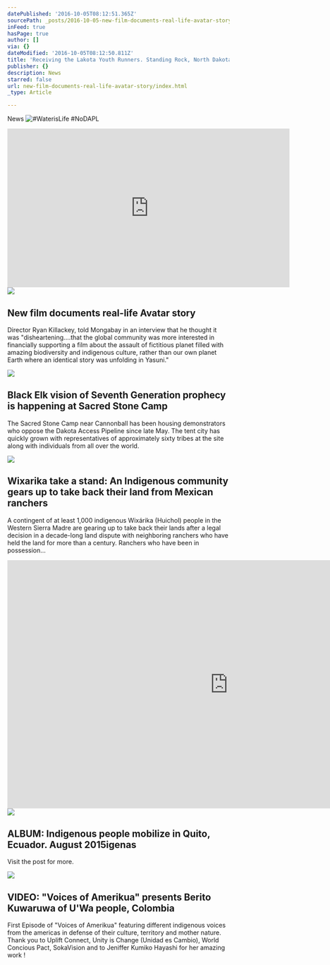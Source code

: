 ```yaml
---
datePublished: '2016-10-05T08:12:51.365Z'
sourcePath: _posts/2016-10-05-new-film-documents-real-life-avatar-story.md
inFeed: true
hasPage: true
author: []
via: {}
dateModified: '2016-10-05T08:12:50.811Z'
title: 'Receiving the Lakota Youth Runners. Standing Rock, North Dakota. '
publisher: {}
description: News
starred: false
url: new-film-documents-real-life-avatar-story/index.html
_type: Article

---
```

News
![#WaterisLife #NoDAPL](https://the-grid-user-content.s3-us-west-2.amazonaws.com/5cbcffab-4cfd-406f-8c9b-e61283ad764f.jpg)

<iframe src="https://cdn.embedly.com/widgets/media.html?src=https%3A%2F%2Fwww.youtube.com%2Fembed%2F4yPkISU8k28%3Ffeature%3Doembed&amp;url=http%3A%2F%2Fwww.youtube.com%2Fwatch%3Fv%3D4yPkISU8k28&amp;image=https%3A%2F%2Fi.ytimg.com%2Fvi%2F4yPkISU8k28%2Fhqdefault.jpg&amp;key=b7d04c9b404c499eba89ee7072e1c4f7&amp;type=text%2Fhtml&amp;schema=youtube" width="640" height="360" scrolling="no" frameborder="0" allowfullscreen="" style=""></iframe>

<article style=""><img src="https://s3-us-west-2.amazonaws.com/the-grid-img/p/ea55eea92615395eb0c913916a1ae74def836178.jpg" /><h1>New film documents real-life Avatar story</h1><p>Director Ryan Killackey, told Mongabay in an interview that he thought it was "disheartening....that the global community was more interested in financially supporting a film about the assault of fictitious planet filled with amazing biodiversity and indigenous culture, rather than our own planet Earth where an identical story was unfolding in Yasuni."</p></article>

<article style=""><img src="https://s3-us-west-2.amazonaws.com/the-grid-img/p/b4bb60eccc9d800ab40fe445eb6ef4bdf2e34e9f.jpg" /><h1>Black Elk vision of Seventh Generation prophecy is happening at Sacred Stone Camp</h1><p>The Sacred Stone Camp near Cannonball has been housing demonstrators who oppose the Dakota Access Pipeline since late May. The tent city has quickly grown with representatives of approximately sixty tribes at the site along with individuals from all over the world.</p></article>

<article style=""><img src="https://s3-us-west-2.amazonaws.com/the-grid-img/p/314996651e9d9a5bb26c76f92137824ffb154f87.jpg" /><h1>Wixarika take a stand: An Indigenous community gears up to take back their land from Mexican ranchers</h1><p>A contingent of at least 1,000 indigenous Wixárika (Huichol) people in the Western Sierra Madre are gearing up to take back their lands after a legal decision in a decade-long land dispute with neighboring ranchers who have held the land for more than a century. Ranchers who have been in possession...</p></article>

<iframe src="https://cdn.embedly.com/widgets/media.html?src=https%3A%2F%2Fplayer.vimeo.com%2Fvideo%2F183378064&amp;url=https%3A%2F%2Fvimeo.com%2F183378064&amp;image=https%3A%2F%2Fi.vimeocdn.com%2Fvideo%2F593196754_960.jpg&amp;key=b7d04c9b404c499eba89ee7072e1c4f7&amp;type=text%2Fhtml&amp;schema=vimeo" width="1000" height="563" scrolling="no" frameborder="0" allowfullscreen="" style=""></iframe>

<article style=""><img src="https://s3-us-west-2.amazonaws.com/the-grid-img/p/5420ee376933c61b928061610800cd89190237cc.jpg" /><h1>ALBUM: Indigenous people mobilize in Quito, Ecuador. August 2015igenas</h1><p>Visit the post for more.</p></article>

<article style=""><img src="https://s3-us-west-2.amazonaws.com/the-grid-img/p/501dfe4655c359249fb47946a7cc6ae275c6a372.jpg" /><h1>VIDEO: "Voices of Amerikua" presents Berito Kuwaruwa of U'Wa people, Colombia</h1><p>First Episode of "Voices of Amerikua" featuring different indigenous voices from the americas in defense of their culture, territory and mother nature. Thank you to Uplift Connect, Unity is Change (Unidad es Cambio), World Concious Pact, SokaVision and to Jeniffer Kumiko Hayashi for her amazing work !</p></article>